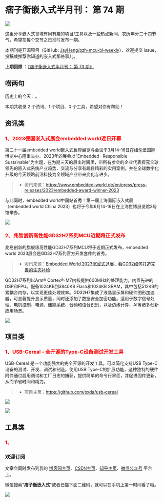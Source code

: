 # 痞子衡嵌入式半月刊： 第 74 期

![](http://henjay724.com/image/cnblogs/pzh_mcu_bi_weekly.PNG)

这里分享嵌入式领域有用有趣的项目/工具以及一些热点新闻，农历年分二十四节气，希望在每个交节之日准时发布一期。

本期刊是开源项目（GitHub: [JayHeng/pzh-mcu-bi-weekly](https://github.com/JayHeng/pzh-mcu-bi-weekly)），欢迎提交 issue，投稿或推荐你知道的嵌入式那些事儿。

**上期回顾** ：[《痞子衡嵌入式半月刊： 第 73 期》](https://www.cnblogs.com/henjay724/p/17208103.html)

## 唠两句

历史上的今天：。

本期共收录 2 个资讯、1 个项目、0 个工具，希望对你有帮助！

## 资讯类

### <font color="red">1、2023德国嵌入式展会embedded world近日开幕</font>

第二十一届embedded world嵌入式世界展览与会议于3月14-16日在纽伦堡国际博览中心隆重举办。2023年的展会以“Embedded · Responsible · Sustainable”为主题，在为期三天的展出时间里，带所有参会的企业代表探究全球领先的嵌入式系统产业趋势、交流与分享有趣且精彩的实用案例，并在全球数字化升级的今天领略前沿科技为全领域产业带来变化与进步。

> * 资讯来源：https://www.embedded-world.de/en/press/press-releases/2023/embedded-award-winner-2023

与此同时，embedded world中国站首秀！第一届上海国际嵌入式展（embedded world China 2023）也将于今年6月14-16日在上海世博展览馆3号馆举办。

![](http://henjay724.com/image/biweekly20230320/embedded-world2023.PNG)

### <font color="red">2、兆易创新高性能GD32H7系列MCU近期将正式发布</font>

兆易创新的旗舰级高性能GD32H7系列MCU将于近期正式发布，embedded world 2023展会是GD32H7系列官方开发套件的首秀。

> * 资讯来源：[Embedded World 2023沉浸式逛展，看GD32如何打造完善的生态补给 ](https://mp.weixin.qq.com/s?src=11&timestamp=1679321155&ver=4418&signature=cYyAAI48nTwcWdjuoKwIBN*fiXBov7yvrpfo6wnz6r8*VBC4VLqJSMhRRxcddgovWFryrqrgETBs-A8BYnUSjNAy8PiKivyK*PZ4aaTGVYyfGZT-*Ik8BwThTgW1cjpq&new=1)

GD32H7系列以Arm® Cortex®-M7内核提供600MHz的处理能力，内置先进的DSP和FPU。配备1024KB到3840KB Flash和1024KB SRAM，其中包括512KB的紧耦合内存，以实现更佳处理效率。GD32H7集成了液晶显示屏和硬件图形加速器，可显著提升显示质量，同时还添加了数据安全加密功能。适用于数字信号处理、电机控制、电源、储能系统、音频和语音识别，以及边缘计算、AI等诸多创新应用场景。

![](http://henjay724.com/image/biweekly20230320/GD32H7-EVK.jpg)

## 项目类

### <font color="red">1、USB-Cereal - 全开源的Type-C设备测试开发工具</font>

USB-Cereal 是一个功能强大的完全开源的开发工具，可以简化支持USB Type-C设备的测试、开发、调试和制造。使用USB Type-C的扩展功能，这种独特的硬件附件通过启用调试和工厂日志的捕获，提供简单的命令行界面，并促进固件更新，从而节省时间和精力。

> * 项目主页：https://github.com/oxda/usb-cereal

![](http://henjay724.com/image/biweekly20230320/USB-Cereal2.PNG)

![](http://henjay724.com/image/biweekly20230320/USB-Cereal1.PNG)


## 工具类

### <font color="red">1、</font>



### 欢迎订阅

文章会同时发布到我的 [博客园主页](https://www.cnblogs.com/henjay724/)、[CSDN主页](https://blog.csdn.net/henjay724)、[知乎主页](https://www.zhihu.com/people/henjay724)、[微信公众号](http://weixin.sogou.com/weixin?type=1&query=痞子衡嵌入式) 平台上。

微信搜索"__痞子衡嵌入式__"或者扫描下面二维码，就可以在手机上第一时间看了哦。

![](http://henjay724.com/image/github/pzhMcu_qrcode_258x258.jpg)

